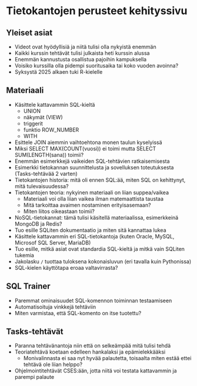 # Tietokantojen perusteet kehityssivu

## Yleiset asiat

* Videot ovat hyödyllisiä ja niitä tulisi olla nykyistä enemmän
* Kaikki kurssin tehtävät tulisi julkaista heti kurssin alussa
* Enemmän kannustusta osallistua pajoihin kampuksella
* Voisiko kurssilla olla pidempi suoritusaika tai koko vuoden avoinna?
* Syksystä 2025 alkaen tuki R-kielelle

## Materiaali

* Käsittele kattavammin SQL-kieltä
  - UNION
  - näkymät (VIEW)
  - triggerit
  - funktio ROW_NUMBER
  - WITH
* Esittele JOIN aiemmin vaihtoehtona monen taulun kyselyissä
* Miksi SELECT MAX(COUNT(vuosi)) ei toimi mutta SELECT SUM(LENGTH(sana)) toimii?
* Enemmän esimerkkejä vaikeiden SQL-tehtävien ratkaisemisesta
* Esimerkki tietokannan suunnittelusta ja sovelluksen toteutuksesta (Tasks-tehtävää 2 varten)
* Tietokantojen historia: mitä oli ennen SQL:ää, miten SQL on kehittynyt, mitä tulevaisuudessa?
* Tietokantojen teoria: nykyinen materiaali on liian suppea/vaikea
  - Materiaali voi olla liian vaikea ilman matemaattista taustaa
  - Mitä tarkoittaa avaimen nostaminen erityisasemaan?
  - Miten liitos oikeastaan toimii?
* NoSQL-tietokannat: tämä tulisi käsitellä materiaalissa, esimerkkeinä MongoDB ja Redis?
* Tuo esille SQLiten dokumentaatio ja miten sitä kannattaa lukea
* Käsittele kattavammin eri SQL-tietokantoja (kuten Oracle, MySQL, Microsof SQL Server, MariaDB)
* Tuo esille, mitkä asiat ovat standardia SQL-kieltä ja mitkä vain SQLiten tukemia
* Jakolasku `/` tuottaa tuloksena kokonaisluvun (eri tavalla kuin Pythonissa)
* SQL-kielen käyttötapa eroaa valtavirrasta?

## SQL Trainer

* Paremmat ominaisuudet SQL-komennon toiminnan testaamiseen
* Automatisoituja vinkkejä tehtäviin
* Miten varmistaa, että SQL-komento on itse tuotettu?

## Tasks-tehtävät

* Paranna tehtävänantoja niin että on selkeämpää mitä tulisi tehdä
* Teoriatehtävä koetaan edelleen hankalaksi ja epämielekkääksi
  - Monivalinnasta ei saa nyt hyvää palautetta, toisaalta miten estää ettei tehtävä ole liian helppo?
* Ohjelmointitehtävät CSES:ään, jotta niitä voi testata kattavammin ja parempi palaute
